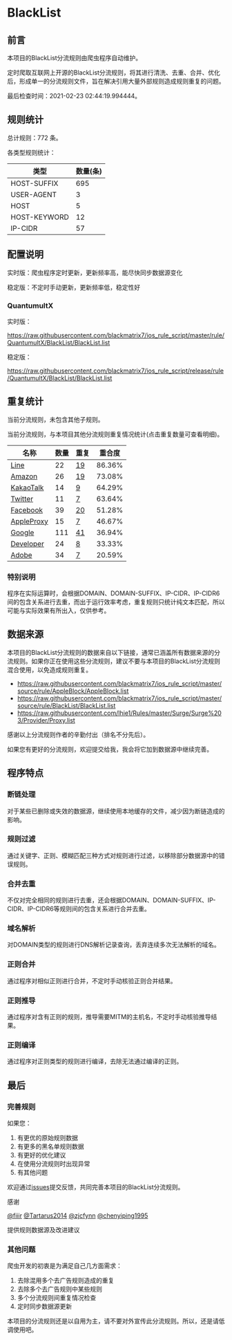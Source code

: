 # BlackList

## 前言

本项目的BlackList分流规则由爬虫程序自动维护。

定时爬取互联网上开源的BlackList分流规则，将其进行清洗、去重、合并、优化后，形成单一的分流规则文件，旨在解决引用大量外部规则造成规则重复的问题。



最后检查时间：2021-02-23 02:44:19.994444。

## 规则统计

总计规则：772 条。

各类型规则统计：

| 类型 | 数量(条) |
| ---- | ---- |
| HOST-SUFFIX | 695 |
| USER-AGENT | 3 |
| HOST | 5 |
| HOST-KEYWORD | 12 |
| IP-CIDR | 57 |
## 配置说明

实时版：爬虫程序定时更新，更新频率高，能尽快同步数据源变化

稳定版：不定时手动更新，更新频率低，稳定性好

### QuantumultX 
实时版：

https://raw.githubusercontent.com/blackmatrix7/ios_rule_script/master/rule/QuantumultX/BlackList/BlackList.list

稳定版：

https://raw.githubusercontent.com/blackmatrix7/ios_rule_script/release/rule/QuantumultX/BlackList/BlackList.list

## 重复统计


当前分流规则，未包含其他子规则。


当前分流规则，与本项目其他分流规则重复情况统计(点击重复数量可查看明细)。



| 名称 | 数量 | 重复 | 重合度 |
| ---- | ---- | ---- | ------ |
|  [Line](https://github.com/blackmatrix7/ios_rule_script/tree/master/rule/QuantumultX/Line)    | 22   | [19](https://raw.githubusercontent.com/blackmatrix7/ios_rule_script/master/rule/QuantumultX/BlackList/BlackList_Repeat.list)   |   86.36% |
|  [Amazon](https://github.com/blackmatrix7/ios_rule_script/tree/master/rule/QuantumultX/Amazon)    | 26   | [19](https://raw.githubusercontent.com/blackmatrix7/ios_rule_script/master/rule/QuantumultX/BlackList/BlackList_Repeat.list)   |   73.08% |
|  [KakaoTalk](https://github.com/blackmatrix7/ios_rule_script/tree/master/rule/QuantumultX/KakaoTalk)    | 14   | [9](https://raw.githubusercontent.com/blackmatrix7/ios_rule_script/master/rule/QuantumultX/BlackList/BlackList_Repeat.list)   |   64.29% |
|  [Twitter](https://github.com/blackmatrix7/ios_rule_script/tree/master/rule/QuantumultX/Twitter)    | 11   | [7](https://raw.githubusercontent.com/blackmatrix7/ios_rule_script/master/rule/QuantumultX/BlackList/BlackList_Repeat.list)   |   63.64% |
|  [Facebook](https://github.com/blackmatrix7/ios_rule_script/tree/master/rule/QuantumultX/Facebook)    | 39   | [20](https://raw.githubusercontent.com/blackmatrix7/ios_rule_script/master/rule/QuantumultX/BlackList/BlackList_Repeat.list)   |   51.28% |
|  [AppleProxy](https://github.com/blackmatrix7/ios_rule_script/tree/master/rule/QuantumultX/AppleProxy)    | 15   | [7](https://raw.githubusercontent.com/blackmatrix7/ios_rule_script/master/rule/QuantumultX/BlackList/BlackList_Repeat.list)   |   46.67% |
|  [Google](https://github.com/blackmatrix7/ios_rule_script/tree/master/rule/QuantumultX/Google)    | 111   | [41](https://raw.githubusercontent.com/blackmatrix7/ios_rule_script/master/rule/QuantumultX/BlackList/BlackList_Repeat.list)   |   36.94% |
|  [Developer](https://github.com/blackmatrix7/ios_rule_script/tree/master/rule/QuantumultX/Developer)    | 24   | [8](https://raw.githubusercontent.com/blackmatrix7/ios_rule_script/master/rule/QuantumultX/BlackList/BlackList_Repeat.list)   |   33.33% |
|  [Adobe](https://github.com/blackmatrix7/ios_rule_script/tree/master/rule/QuantumultX/Adobe)    | 34   | [7](https://raw.githubusercontent.com/blackmatrix7/ios_rule_script/master/rule/QuantumultX/BlackList/BlackList_Repeat.list)   |   20.59% |
### 特别说明
程序在实际运算时，会根据DOMAIN、DOMAIN-SUFFIX、IP-CIDR、IP-CIDR6间的包含关系进行去重，而出于运行效率考虑，重复规则只统计纯文本匹配，所以可能与实际效果有所出入，仅供参考。

## 数据来源

本项目的BlackList分流规则的数据来自以下链接，通常已涵盖所有数据来源的分流规则。如果你正在使用这些分流规则，建议不要与本项目的BlackList分流规则混合使用，以免造成规则重复。

- https://raw.githubusercontent.com/blackmatrix7/ios_rule_script/master/source/rule/AppleBlock/AppleBlock.list
- https://raw.githubusercontent.com/blackmatrix7/ios_rule_script/master/source/rule/BlackList/BlackList.list
- https://raw.githubusercontent.com/lhie1/Rules/master/Surge/Surge%203/Provider/Proxy.list


感谢以上分流规则作者的辛勤付出（排名不分先后）。

如果您有更好的分流规则，欢迎提交给我，我会将它加到数据源中继续完善。

## 程序特点

### 断链处理

对于某些已删除或失效的数据源，继续使用本地缓存的文件，减少因为断链造成的影响。

### 规则过滤

通过关键字、正则、模糊匹配三种方式对规则进行过滤，以移除部分数据源中的错误规则。

### 合并去重

不仅对完全相同的规则进行去重，还会根据DOMAIN、DOMAIN-SUFFIX、IP-CIDR、IP-CIDR6等规则间的包含关系进行合并去重。

### 域名解析

对DOMAIN类型的规则进行DNS解析记录查询，丢弃连续多次无法解析的域名。

### 正则合并

通过程序对相似正则进行合并，不定时手动核验正则合并结果。

### 正则推导

通过程序对含有正则的规则，推导需要MITM的主机名，不定时手动核验推导结果。

### 正则编译

通过程序对正则类型的规则进行编译，去除无法通过编译的正则。

## 最后

### 完善规则

如果您：

1. 有更优的原始规则数据
2. 有更多的黑名单规则数据
3. 有更好的优化建议
4. 在使用分流规则时出现异常
5. 有其他问题

欢迎通过[issues](https://github.com/blackmatrix7/ios_rule_script/issues/new)提交反馈，共同完善本项目的BlackList分流规则。

感谢

[@fiiir](https://github.com/fiiir) [@Tartarus2014](https://github.com/Tartarus2014) [@zjcfynn](https://github.com/zjcfynn) [@chenyiping1995](https://github.com/chenyiping1995) 

提供规则数据源及改进建议

### 其他问题

爬虫开发的初衷是为满足自己几方面需求：

1. 去除混用多个去广告规则造成的重复
2. 去除多个去广告规则中某些规则
3. 多个分流规则间重复情况检查
4. 定时同步数据源更新

本项目的分流规则还是以自用为主，请不要对外宣传此分流规则。所以，还是请低调使用吧。